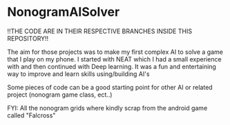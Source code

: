 ﻿# NonogramAISolver

!!THE CODE ARE IN THEIR RESPECTIVE BRANCHES INSIDE THIS REPOSITORY!!

The aim for those projects was to make my first complex AI to solve a game that I play on my phone.
I started with NEAT which I had a small experience with and then continued with Deep learning.
It was a fun and entertaining way to improve and learn skills using/building AI's

Some pieces of code can be a good starting point for other AI or related project (nonogram game class, ect..)

FYI:
All the nonogram grids where kindly scrap from the android game called "Falcross"
